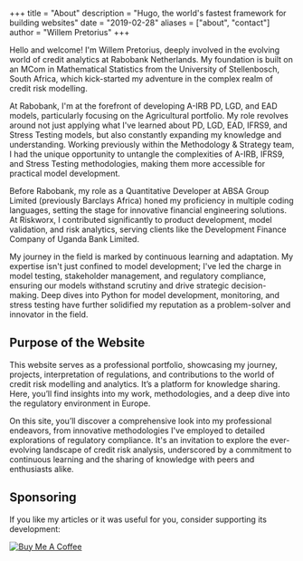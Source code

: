 +++
title = "About"
description = "Hugo, the world's fastest framework for building websites"
date = "2019-02-28"
aliases = ["about", "contact"]
author = "Willem Pretorius"
+++

Hello and welcome! I'm Willem Pretorius, deeply involved in the evolving world of credit analytics at Rabobank Netherlands. My foundation is built on an MCom in Mathematical Statistics from the University of Stellenbosch, South Africa, which kick-started my adventure in the complex realm of credit risk modelling.

At Rabobank, I'm at the forefront of developing A-IRB PD, LGD, and EAD models, particularly focusing on the Agricultural portfolio. My role revolves around not just applying what I've learned about PD, LGD, EAD, IFRS9, and Stress Testing models, but also constantly expanding my knowledge and understanding. Working previously within the Methodology & Strategy team, I had the unique opportunity to untangle the complexities of A-IRB, IFRS9, and Stress Testing methodologies, making them more accessible for practical model development.

Before Rabobank, my role as a Quantitative Developer at ABSA Group Limited (previously Barclays Africa) honed my proficiency in multiple coding languages, setting the stage for innovative financial engineering solutions. At Riskworx, I contributed significantly to product development, model validation, and risk analytics, serving clients like the Development Finance Company of Uganda Bank Limited.

My journey in the field is marked by continuous learning and adaptation. My expertise isn't just confined to model development; I've led the charge in model testing, stakeholder management, and regulatory compliance, ensuring our models withstand scrutiny and drive strategic decision-making. Deep dives into Python for model development, monitoring, and stress testing have further solidified my reputation as a problem-solver and innovator in the field.

## Purpose of the Website

This website serves as a professional portfolio, showcasing my journey, projects, interpretation of regulations, and contributions to the world of credit risk modelling and analytics. It’s a platform for knowledge sharing. Here, you’ll find insights into my work, methodologies, and a deep dive into the regulatory environment in Europe.

On this site, you’ll discover a comprehensive look into my professional endeavors, from innovative methodologies I've employed to detailed explorations of regulatory compliance. It's an invitation to explore the ever-evolving landscape of credit risk analysis, underscored by a commitment to continuous learning and the sharing of knowledge with peers and enthusiasts alike.

## Sponsoring

If you like my articles or it was useful for you, consider supporting its development:

[![Buy Me A Coffee](https://cdn.buymeacoffee.com/buttons/default-green.png)](https://www.buymeacoffee.com/wlpretorius)

